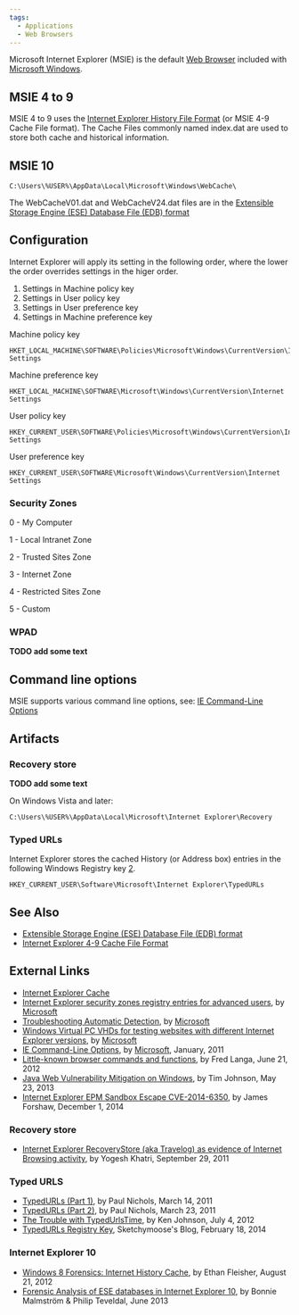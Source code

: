 ```yaml
---
tags:
  - Applications
  - Web Browsers
---
```

Microsoft Internet Explorer (MSIE) is the default [Web Browser](web_browser.md)
included with [Microsoft Windows](microsoft_windows.md).

## MSIE 4 to 9

MSIE 4 to 9 uses the [Internet Explorer History File Format](internet_explorer_history_file_format.md)
(or MSIE 4-9 Cache File format). The Cache Files commonly named index.dat are
used to store both cache and historical information.

## MSIE 10

    C:\Users\%USER%\AppData\Local\Microsoft\Windows\WebCache\

The WebCacheV01.dat and WebCacheV24.dat files are in the [Extensible Storage Engine (ESE) Database File (EDB) format](extensible_storage_engine_(ese)_database_file_(edb)_format.md)

## Configuration

Internet Explorer will apply its setting in the following order, where
the lower the order overrides settings in the higer order.

1.  Settings in Machine policy key
2.  Settings in User policy key
3.  Settings in User preference key
4.  Settings in Machine preference key

Machine policy key

    HKET_LOCAL_MACHINE\SOFTWARE\Policies\Microsoft\Windows\CurrentVersion\Internet Settings

Machine preference key

    HKET_LOCAL_MACHINE\SOFTWARE\Microsoft\Windows\CurrentVersion\Internet Settings

User policy key

    HKEY_CURRENT_USER\SOFTWARE\Policies\Microsoft\Windows\CurrentVersion\Internet Settings

User preference key

    HKEY_CURRENT_USER\SOFTWARE\Microsoft\Windows\CurrentVersion\Internet Settings

### Security Zones

0 - My Computer

1 - Local Intranet Zone

2 - Trusted Sites Zone

3 - Internet Zone

4 - Restricted Sites Zone

5 - Custom

### WPAD

**TODO add some text**

## Command line options

MSIE supports various command line options, see: [IE Command-Line Options](https://learn.microsoft.com/en-us/previous-versions/windows/internet-explorer/ie-developer/general-info/hh826025(v=vs.85))

## Artifacts

### Recovery store

**TODO add some text**

On Windows Vista and later:

    C:\Users\%USER%\AppData\Local\Microsoft\Internet Explorer\Recovery

### Typed URLs

Internet Explorer stores the cached History (or Address box) entries in
the following Windows Registry key [2](http://support.microsoft.com/kb/157729).

    HKEY_CURRENT_USER\Software\Microsoft\Internet Explorer\TypedURLs

## See Also

* [Extensible Storage Engine (ESE) Database File (EDB) format](extensible_storage_engine_(ese)_database_file_(edb)_format.md)
* [Internet Explorer 4-9 Cache File Format](internet_explorer_history_file_format.md)

## External Links

* [Internet Explorer Cache](https://kb.digital-detective.net/display/BF/Internet+Explorer+Cache)
* [Internet Explorer security zones registry entries for advanced users](https://learn.microsoft.com/en-US/troubleshoot/developer/browsers/security-privacy/ie-security-zones-registry-entries),
  by [Microsoft](microsoft.md)
* [Troubleshooting Automatic Detection](https://learn.microsoft.com/en-us/previous-versions/tn-archive/cc302643(v=technet.10)),
  by [Microsoft](microsoft.md)
* [Windows Virtual PC VHDs for testing websites with different Internet Explorer versions](http://www.microsoft.com/en-us/download/details.aspx?id=11575),
  by [Microsoft](microsoft.md)
* [IE Command-Line Options](https://learn.microsoft.com/en-us/previous-versions/windows/internet-explorer/ie-developer/general-info/hh826025(v=vs.85)),
  by [Microsoft](microsoft.md), January, 2011
* [Little-known browser commands and functions](https://www.askwoody.com),
  by Fred Langa, June 21, 2012
* [Java Web Vulnerability Mitigation on Windows](http://tojoswalls.blogspot.com/2013/05/java-web-vulnerability-mitigation-on.html),
  by Tim Johnson, May 23, 2013
* [Internet Explorer EPM Sandbox Escape CVE-2014-6350](https://googleprojectzero.blogspot.com/2014/12/internet-explorer-epm-sandbox-escape.html),
  by James Forshaw, December 1, 2014

### Recovery store

* [Internet Explorer RecoveryStore (aka Travelog) as evidence of Internet Browsing activity](http://www.swiftforensics.com/2011/09/internet-explorer-recoverystore-aka.html),
  by Yogesh Khatri, September 29, 2011

### Typed URLS

* [TypedURLs (Part 1)](http://crucialsecurityblog.harris.com/2011/03/14/typedurls-part-1/),
  by Paul Nichols, March 14, 2011
* [TypedURLs (Part 2)](http://crucialsecurityblog.harris.com/2011/03/23/typedurls-part-2/),
  by Paul Nichols, March 23, 2011
* [The Trouble with TypedUrlsTime](http://randomthoughtsofforensics.blogspot.co.uk/2012/07/trouble-with-typedurlstime.html),
  by Ken Johnson, July 4, 2012
* [TypedURLs Registry Key](http://sketchymoose.blogspot.com/2014/02/typedurls-registry-key.html),
  Sketchymoose's Blog, February 18, 2014

### Internet Explorer 10

* [Windows 8 Forensics: Internet History Cache](https://cyberarms.wordpress.com/2012/08/21/windows-8-forensics-internet-cache-history/),
  by Ethan Fleisher, August 21, 2012
* [Forensic Analysis of ESE databases in Internet Explorer 10](http://hh.diva-portal.org/smash/get/diva2:635743/FULLTEXT02.pdf),
  by Bonnie Malmström & Philip Teveldal, June 2013
